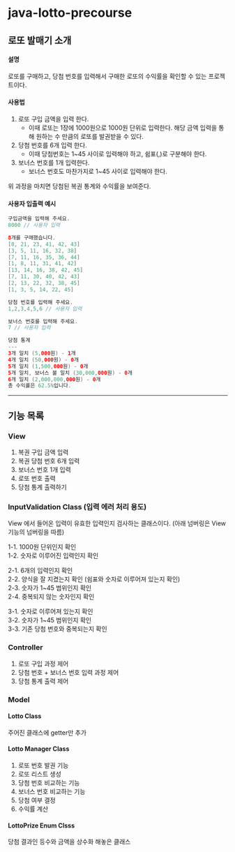 # java-lotto-precourse
## 로또 발매기 소개
#### 설명
로또를 구매하고, 당첨 번호를 입력해서 구매한 로또의 수익률을 확인할 수 있는 프로젝트이다. 

#### 사용법
1. 로또 구입 금액을 입력 한다. 
    * 이때 로또는 1장에 1000원으로 1000원 단위로 입력한다. 해당 금액 입력을 통해 원하는 수 만큼의 로또를 발권받을 수 있다.
2. 당첨 번호를 6개 입력 한다.
   * 이때 당첨번호는 1~45 사이로 입력해야 하고, 쉼표(,)로 구분해야 한다.
3. 보너스 번호를 1개 입력한다.
   * 보너스 번호도 마찬가지로 1~45 사이로 입력해야 한다.

위 과정을 마치면 당첨된 복권 통계와 수익률을 보여준다.
#### 사용자 입출력 예시
```java
구입금액을 입력해 주세요.
8000 // 사용자 입력

8개를 구매했습니다.
[8, 21, 23, 41, 42, 43] 
[3, 5, 11, 16, 32, 38] 
[7, 11, 16, 35, 36, 44] 
[1, 8, 11, 31, 41, 42] 
[13, 14, 16, 38, 42, 45] 
[7, 11, 30, 40, 42, 43] 
[2, 13, 22, 32, 38, 45] 
[1, 3, 5, 14, 22, 45]

당첨 번호를 입력해 주세요.
1,2,3,4,5,6 // 사용자 입력

보너스 번호를 입력해 주세요.
7 // 사용자 입력

당첨 통계
---
3개 일치 (5,000원) - 1개
4개 일치 (50,000원) - 0개
5개 일치 (1,500,000원) - 0개
5개 일치, 보너스 볼 일치 (30,000,000원) - 0개
6개 일치 (2,000,000,000원) - 0개
총 수익률은 62.5%입니다.
```

[//]: # ()
[//]: # (___)

[//]: # (## Class Diagram)

___
## 기능 목록

### View
1. 복권 구입 금액 입력
2. 복권 당첨 번호 6개 입력
3. 보너스 번호 1개 입력
4. 로또 번호 출력
5. 당첨 통계 출력하기 
   
### InputValidation Class (입력 에러 처리 용도)
View 에서 들어온 입력이 유효한 입력인지 검사하는 클래스이다. (아래 넘버링은 View 기능의 넘버링을 따름)

1-1. 1000원 단위인지 확인 <br>
1-2. 숫자로 이루어진 입력인지 확인 <br>

2-1. 6개의 입력인지 확인 <br>
2-2. 양식을 잘 지켰는지 확인 (쉼표와 숫자로 이루어져 있는지 확인) <br>
2-3. 숫자가 1~45 범위인지 확인 <br>
2-4. 중복되지 않는 숫자인지 확인 <br>

3-1. 숫자로 이루어져 있는지 확인 <br>
3-2. 숫자가 1~45 범위인지 확인 <br>
3-3. 기존 당첨 번호와 중복되는지 확인 <br>

### Controller
1. 로또 구입 과정 제어
2. 당첨 번호 + 보너스 번호 입력 과정 제어
3. 당첨 통계 출력 제어

### Model
#### Lotto Class
주어진 클래스에 getter만 추가

#### Lotto Manager Class
1. 로또 번호 발권 기능
2. 로또 리스트 생성
3. 당첨 번호 비교하는 기능
4. 보너스 번호 비교하는 기능
5. 당첨 여부 결정
6. 수익률 계산

#### LottoPrize Enum Clsss
당첨 결과인 등수와 금액을 상수화 해놓은 클래스